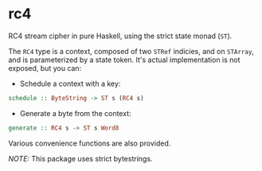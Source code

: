 # rc4

RC4 stream cipher in pure Haskell, using the strict state monad (`ST`).

The `RC4` type is a context, composed of two `STRef` indicies, and on `STArray`, and is parameterized by a state token.
It's actual implementation is not exposed, but you can:

*   Schedule a context with a key:

```haskell
schedule :: ByteString -> ST s (RC4 s)
```
*   Generate a byte from the context:

```haskell
generate :: RC4 s -> ST s Word8
```

Various convenience functions are also provided.

*NOTE:* This package uses strict bytestrings.
